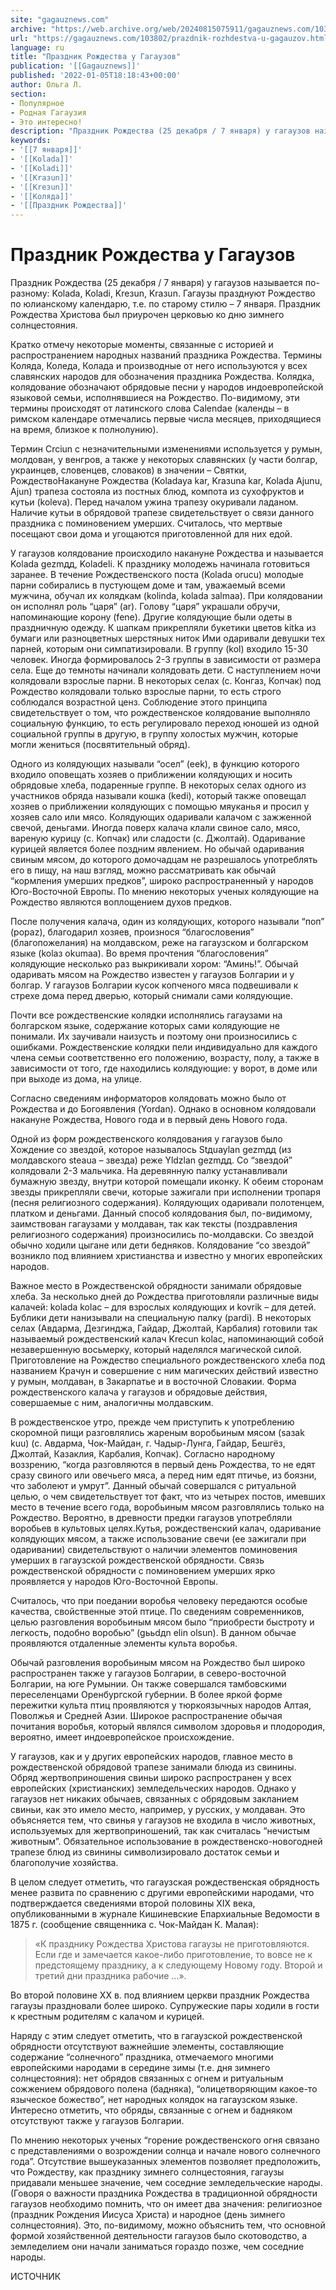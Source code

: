 ```yaml
---
site: "gagauznews.com"
archive: "https://web.archive.org/web/20240815075911/gagauznews.com/103802/prazdnik-rozhdestva-u-gagauzov.html"
url: "https://gagauznews.com/103802/prazdnik-rozhdestva-u-gagauzov.html"
language: ru
title: "Праздник Рождества у Гагаузов"
publication: '[[Gagauznews]]'
published: '2022-01-05T18:18:43+00:00'
author: Ольга Л.
section:
- Популярное
- Родная Гагаузия
- Это интересно!
description: "Праздник Рождества (25 декабря / 7 января) у гагаузов называется по-разному: Kolada, Koladi, Kreзun, Kraзun. Гагаузы празднуют Рождество по юлианскому календарю, т.е. по старому стилю – 7 января. Праздник Рождества Христова был приурочен церковью ко дню зимнего солнцестояния. Кратко отмечу некоторые моменты, связанные с историей и распространением народных названий праздника Рождества. Термины Коляда, Коледа, Колада и производные от него используются у всех славянских народов для обозначения праздника Рождества. Колядка, колядование обозначают обрядовые песни у народов индоевропейской языковой семьи, исполнявшиеся на Рождество. По-видимому, эти термины происходят от латинского слова Calendae (календы – в римском календаре отмечались первые числа месяцев, приходящиеся на […]"
keywords:
- '[[7 января]]'
- '[[Kolada]]'
- '[[Koladi]]'
- '[[Kraзun]]'
- '[[Kreзun]]'
- '[[Коляда]]'
- '[[Праздник Рождества]]'
---
```


# Праздник Рождества у Гагаузов

Праздник Рождества (25 декабря / 7 января) у гагаузов называется по-разному: Kolada, Koladi, Kreзun, Kraзun. Гагаузы празднуют Рождество по юлианскому календарю, т.е. по старому стилю – 7 января. Праздник Рождества Христова был приурочен церковью ко дню зимнего солнцестояния.

Кратко отмечу некоторые моменты, связанные с историей и распространением народных названий праздника Рождества. Термины Коляда, Коледа, Колада и производные от него используются у всех славянских народов для обозначения праздника Рождества. Колядка, колядование обозначают обрядовые песни у народов индоевропейской языковой семьи, исполнявшиеся на Рождество. По-видимому, эти термины происходят от латинского слова Calendae (календы – в римском календаре отмечались первые числа месяцев, приходящиеся на время, близкое к полнолунию).

Термин Crciun с незначительными изменениями используется у румын, молдован, у венгров, а также у некоторых славянских (у части болгар, украинцев, словенцев, словаков) в значении – Святки, РождествоНакануне Рождества (Koladaya kar, Kraзuna kar, Kolada Ajunu, Ajun) трапеза состояла из постных блюд, компота из сухофруктов и кутьи (koleva). Перед началом ужина трапезу окуривали ладаном. Наличие кутьи в обрядовой трапезе свидетельствует о связи данного праздника с поминовением умерших. Считалось, что мертвые посещают свои дома и угощаются приготовленной для них едой.

У гагаузов колядование происходило накануне Рождества и называется Kolada gezmдд, Koladeli. К празднику молодежь начинала готовиться заранее. В течение Pождественского поста (Kolada orucu) молодые парни собирались в пустующем доме и там, уважаемый всеми мужчина, обучал их колядкам (kolinda, kolada зalmaa). При колядовании он исполнял роль “царя” (ar). Голову “царя” украшали обручи, напоминающие корону (fene). Другие колядующие были одеты в праздничную одежду. К шапкам прикрепляли букетики цветов kitka из бумаги или разноцветных шерстяных ниток Ими одаривали девушки тех парней, которым они симпатизировали. В группу (kol) входило 15-30 человек. Иногда формировалось 2-3 группы в зависимости от размера села. Еще до темноты начинали колядовать дети. С наступлением ночи колядовали взрослые парни. В некоторых селах (с. Конгаз, Копчак) под Рождество колядовали только взрослые парни, то есть строго соблюдался возрастной ценз. Соблюдение этого принципа свидетельствует о том, что рождественское колядование выполняло социальную функцию, то есть регулировало переход юношей из одной социальной группы в другую, в группу холостых мужчин, которые могли жениться (посвятительный обряд).

Одного из колядующих называли “осел” (eek), в функцию которого входило оповещать хозяев о приближении колядующих и носить обрядовые хлеба, подаренные группе. В некоторых селах одного из участников обряда называли кошка (kedi), который также оповещал хозяев о приближении колядующих с помощью мяуканья и просил у хозяев сало или мясо. Колядующих одаривали калачом с зажженной свечой, деньгами. Иногда поверх калача клали свиное сало, мясо, вареную курицу (с. Копчак) или сладости (с. Джолтай). Одаривание курицей является более поздним явлением. Но обычай одаривания свиным мясом, до которого домочадцам не разрешалось употреблять его в пищу, на наш взгляд, можно рассматривать как обычай “кормления умерших предков”, широко распространенный у народов Юго-Восточной Европы. По мнению некоторых ученых колядующие на Рождество являются воплощением духов предков.

После получения калача, один из колядующих, которого называли “поп” (popaz), благодарил хозяев, произнося “благословения” (благопожелания) на молдавском, реже на гагаузском и болгарском языке (kolaз okumaa). Во время прочтения “благословения” колядующие несколько раз выкрикивали хором: “Аминь!”. Обычай одаривать мясом на Рождество известен у гагаузов Болгарии и у болгар. У гагаузов Болгарии кусок копченого мяса подвешивали к стрехе дома перед дверью, который снимали сами колядующие.

Почти все рождественские колядки исполнялись гагаузами на болгарском языке, содержание которых сами колядующие не понимали. Их заучивали наизусть и поэтому они произносились с ошибками. Рождественские колядки пели индивидуально для каждого члена семьи соответственно его положению, возрасту, полу, а также в зависимости от того, где находились колядующие: у ворот, в доме или при выходе из дома, на улице.

Согласно сведениям информаторов колядовать можно было от Рождества и до Богоявления (Yordan). Однако в основном колядовали накануне Рождества, Нового года и в первый день Нового года.

Одной из форм рождественского колядования у гагаузов было Хождение со звездой, которое называлось Stдuaylan gezmдд (из молдавского steaua – звезда) реже Yldzlan gezmдд. Со “звездой” колядовали 2-3 мальчика. На деревянную палку устанавливали бумажную звезду, внутри которой помещали иконку. К обеим сторонам звезды прикрепляли свечи, которые зажигали при исполнении тропаря (песня религиозного содержания). Колядующих одаривали полотенцем, платком и деньгами. Данный способ колядования был, по-видимому, заимствован гагаузами у молдаван, так как тексты (поздравления религиозного содержания) произносились по-молдавски. Со звездой обычно ходили цыгане или дети бедняков. Колядование “со звездой” возникло под влиянием христианства и известно у многих европейских народов.

Важное место в Рождественской обрядности занимали обрядовые хлеба. За несколько дней до Рождества приготовляли различные виды калачей: kolada kolac – для взрослых колядующих и kovrik – для детей. Бублики дети нанизывали на специальную палку (pardi). В некоторых селах (Авдарма, Дезгинджа, Гайдар, Джолтай, Карбалия) готовили так называемый рождественский калач Krecun kolac, напоминающий собой незавершенную восьмерку, который наделялся магической силой. Приготовление на Рождество специального рождественского хлеба под названием Крачун и совершение с ним магических действий известно у румын, молдаван, в Закарпатье и в восточной Словакии. Форма рождественского калача у гагаузов и обрядовые действия, совершаемые с ним, аналогичны молдавским.

В рождественское утро, прежде чем приступить к употреблению скоромной пищи разговлялись жареным воробьиным мясом (saзak kuu) (с. Авдарма, Чок-Майдан, г. Чадыр-Лунга, Гайдар, Бешгёз, Джолтай, Казаклия, Карбалия, Копчак). Согласно народному воззрению, “когда разговляются в первый день Рождества, то не едят сразу свиного или овечьего мяса, а перед ним едят птичье, из боязни, что заболеют и умрут”. Данный обычай совершался с ритуальной целью, о чем свидетельствует тот факт, что из четырех постов, имевших место в течение всего года, воробьиным мясом разговлялись только на Рождество. Вероятно, в древности предки гагаузов употребляли воробьев в культовых целях.Кутья, рождественский калач, одаривание колядующих мясом, а также использование свечи (ее зажигали при одаривании) свидетельствуют о наличии элементов поминовения умерших в гагаузской рождественской обрядности. Связь рождественской обрядности с поминовением умерших ярко проявляется у народов Юго-Восточной Европы.

Считалось, что при поедании воробья человеку передаются особые качества, свойственные этой птице. По сведениям современников, целью разговления воробьиным мясом было “приобрести быстроту и легкость, подобно воробью” (gььdдn elin olsun). В данном обычае проявляются отдаленные элементы культа воробья.

Обычай разговления воробьиным мясом на Рождество был широко распространен также у гагаузов Болгарии, в северо-восточной Болгарии, на юге Румынии. Он также совершался тамбовскими переселенцами Оренбургской губернии. В более яркой форме пережитки культа птиц проявляются у тюркоязычных народов Алтая, Поволжья и Средней Азии. Широкое распространение обычая почитания воробья, который являлся символом здоровья и плодородия, вероятно, имеет индоевропейское происхождение.

У гагаузов, как и у других европейских народов, главное место в рождественской обрядовой трапезе занимали блюда из свинины. Обряд жертвоприношения свиньи широко распространен у всех европейских (христианских) земледельческих народов. Однако у гагаузов нет никаких обычаев, связанных с обрядовым закланием свиньи, как это имело место, например, у русских, у молдаван. Это объясняется тем, что свинья у гагаузов не входила в число животных, используемых для жертвоприношений, так как считалась “нечистым животным”. Обязательное использование в рождественско-новогодней трапезе блюд из свинины символизировало достаток семьи и благополучие хозяйства.

В целом следует отметить, что гагаузская рождественская обрядность менее развита по сравнению с другими европейскими народами, что подтверждается сведениями второй половины XIX века, опубликованными в журнале Кишиневские Епархиальные Ведомости в 1875 г. (сообщение священника с. Чок-Майдан К. Малая):

> «К празднику Рождества Христова гагаузы не приготовляются. Если где и замечается какое-либо приготовление, то вовсе не к предстоящему празднику, а к следующему Новому году. Второй и третий дни праздника рабочие …».

Во второй половине ХХ в. под влиянием церкви праздник Рождества гагаузы праздновали более широко. Супружеские пары ходили в гости к крестным родителям с калачом и курицей.

Наряду с этим следует отметить, что в гагаузской рождественской обрядности отсутствуют важнейшие элементы, составляющие содержание “солнечного” праздника, отмечаемого многими европейскими народами в середине зимы (т.е. дня зимнего солнцестояния): нет обрядов связанных с огнем и ритуальным сожжением обрядового полена (бадняка), “олицетворяющим какое-то языческое божество”, нет народных колядок на гагаузском языке. Интересно отметить, что обряды, связанные с огнем и бадняком отсутствуют также у гагаузов Болгарии.

По мнению некоторых ученых “горение рождественского огня связано с представлениями о возрождении солнца и начале нового солнечного года”. Отсутствие вышеуказанных элементов позволяет предположить, что Рождеству, как празднику зимнего солнцестояния, гагаузы придавали меньшее значение, чем соседние земледельческие народы. (Говоря о важности праздника Рождества в традиционной обрядности гагаузов необходимо помнить, что он имеет два значения: религиозное (праздник Рождения Иисуса Христа) и народное (день зимнего солнцестояния). Это, по-видимому, можно объяснить тем, что основной формой хозяйственной деятельности гагаузов было скотоводство, а земледелием они начали заниматься гораздо позже, чем соседние народы.

ИСТОЧНИК